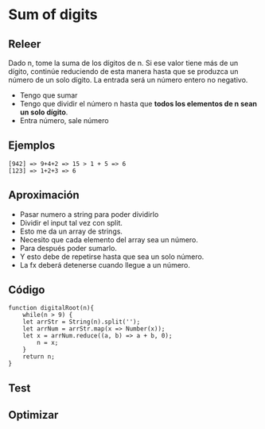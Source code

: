 # Sum of digits

## Releer

Dado n, tome la suma de los dígitos de n. Si ese valor tiene más de un dígito, continúe reduciendo de esta manera hasta que se produzca un número de un solo dígito. La entrada será un número entero no negativo.
- Tengo que sumar
- Tengo que dividir el número n hasta que **todos los elementos de n sean un solo dígito**. 
- Entra número, sale número

## Ejemplos

```
[942] => 9+4+2 => 15 > 1 + 5 => 6
[123] => 1+2+3 => 6
```

## Aproximación

- Pasar numero a string para poder dividirlo
- Dividir el input tal vez con split. 
- Esto me da un array de strings. 
- Necesito que cada elemento del array sea un número. 
- Para después poder sumarlo. 
- Y esto debe de repetirse hasta que sea un solo número.
- La fx deberá detenerse cuando llegue a un número.

## Código

```
function digitalRoot(n){
    while(n > 9) {
    let arrStr = String(n).split('');
    let arrNum = arrStr.map(x => Number(x));
    let x = arrNum.reduce((a, b) => a + b, 0);  
        n = x;
    }
    return n;
}
```

## Test

## Optimizar
